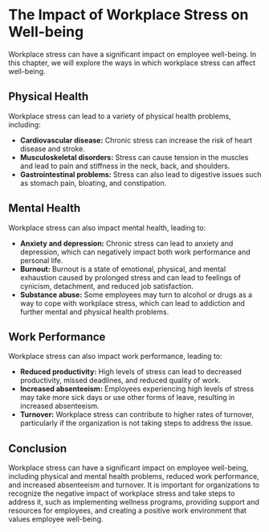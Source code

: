 The Impact of Workplace Stress on Well-being
===============================================================================================

Workplace stress can have a significant impact on employee well-being. In this chapter, we will explore the ways in which workplace stress can affect well-being.

Physical Health
---------------

Workplace stress can lead to a variety of physical health problems, including:

* **Cardiovascular disease:** Chronic stress can increase the risk of heart disease and stroke.
* **Musculoskeletal disorders:** Stress can cause tension in the muscles and lead to pain and stiffness in the neck, back, and shoulders.
* **Gastrointestinal problems:** Stress can also lead to digestive issues such as stomach pain, bloating, and constipation.

Mental Health
-------------

Workplace stress can also impact mental health, leading to:

* **Anxiety and depression:** Chronic stress can lead to anxiety and depression, which can negatively impact both work performance and personal life.
* **Burnout:** Burnout is a state of emotional, physical, and mental exhaustion caused by prolonged stress and can lead to feelings of cynicism, detachment, and reduced job satisfaction.
* **Substance abuse:** Some employees may turn to alcohol or drugs as a way to cope with workplace stress, which can lead to addiction and further mental and physical health problems.

Work Performance
----------------

Workplace stress can also impact work performance, leading to:

* **Reduced productivity:** High levels of stress can lead to decreased productivity, missed deadlines, and reduced quality of work.
* **Increased absenteeism:** Employees experiencing high levels of stress may take more sick days or use other forms of leave, resulting in increased absenteeism.
* **Turnover:** Workplace stress can contribute to higher rates of turnover, particularly if the organization is not taking steps to address the issue.

Conclusion
----------

Workplace stress can have a significant impact on employee well-being, including physical and mental health problems, reduced work performance, and increased absenteeism and turnover. It is important for organizations to recognize the negative impact of workplace stress and take steps to address it, such as implementing wellness programs, providing support and resources for employees, and creating a positive work environment that values employee well-being.
